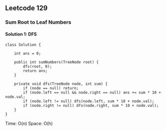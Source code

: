 ## Leetcode 129

### Sum Root to Leaf Numbers

#### Solution 1: DFS

```
class Solution {

    int ans = 0;

    public int sumNumbers(TreeNode root) {
        dfs(root, 0);
        return ans;
    }

    private void dfs(TreeNode node, int sum) {
        if (node == null) return;
        if (node.left == null && node.right == null) ans += sum * 10 + node.val;
        if (node.left != null) dfs(node.left, sum * 10 + node.val);
        if (node.right != null) dfs(node.right, sum * 10 + node.val);
    }
}
```

Time: O(n)
Space: O(h)
